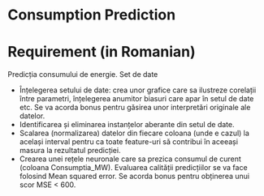 # Consumption Prediction

# Requirement (in Romanian)
Predicția consumului de energie. Set de date
- Înțelegerea setului de date: crea unor grafice care sa ilustreze corelații între parametri, înțelegerea anumitor biasuri care apar în setul de date etc. Se va acorda bonus pentru găsirea unor interpretări originale ale datelor.
- Identificarea și eliminarea instanțelor aberante din setul de date.
- Scalarea (normalizarea) datelor din fiecare coloana (unde e cazul) la același interval pentru ca toate feature-uri să contribui în aceeași masura la rezultatul predicției.
- Crearea unei rețele neuronale care sa prezica consumul de curent (coloana Consumptia_MW). Evaluarea calității predicțiilor se va face folosind Mean squared error. Se acorda bonus pentru obținerea unui scor MSE < 600.

